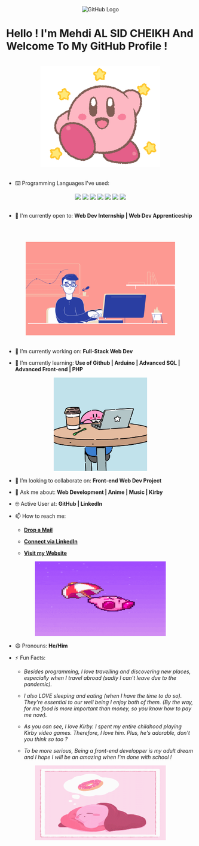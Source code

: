 <div align="center">
<img src="https://github.com/raghavk16/raghavk16/blob/master/octo.gif" alt="GitHub Logo" width="150" height="150" />
</div>

# Hello ! I'm Mehdi AL SID CHEIKH And Welcome To My GitHub Profile !

<br/>
<div align="center">
<img src="kirby.gif" alt="Kirby says hi" />
</div>
<br/>


- ⌨️ Programming Languages I've used:

<div align="center">
<img src = 'https://github.com/RaghavK16/RaghavK16/blob/master/images/html.svg' width='30'/> <img src = 'https://github.com/RaghavK16/RaghavK16/blob/master/images/css.svg' width='30'/> <img src = 'https://github.com/RaghavK16/RaghavK16/blob/master/images/js.svg' width='30'/> <img src = 'https://github.com/RaghavK16/RaghavK16/blob/master/images/bootstrap.svg' width='33'/> <img src = 'https://github.com/RaghavK16/RaghavK16/blob/master/images/php.svg' width='40'/>
 <img src = 'https://github.com/RaghavK16/RaghavK16/blob/master/images/sql.svg' width='30'/> <img src = 'https://github.com/RaghavK16/RaghavK16/blob/master/images/git.svg' width='30'/>
</div>


<br/>

- 🙌 I'm currently open to: **Web Dev Internship | Web Dev Apprenticeship**

<br/><br/>

<div align="center">
<img src="working.gif" alt="working" width="400" height="250" />
</div>
<br/>

- 🔭 I’m currently working on: **Full-Stack Web Dev**

- 🌱 I’m currently learning: **Use of Github | Arduino | Advanced SQL | Advanced Front-end | PHP**


<div align="center">
<img src="kirby-working.jpg" alt="still working" width="250" height="250" />
</div>

- 👯 I’m looking to collaborate on: **Front-end Web Dev Project**

- 💬 Ask me about: **Web Development | Anime | Music | Kirby**

- 🤓 Active User at: **GitHub | LinkedIn**

- 📫 How to reach me:

    * [**Drop a Mail**](mailto:mehdialsidcheikh@gmail.com)

    * [**Connect via LinkedIn**](https://www.linkedin.com/in/mehdi-al-sid-cheikh-5843851b8)

    * [**Visit my Website**](https://mehdiyessido.wixsite.com/portfolio)
    
<div align="center">
<img src="kirby-umbrella.gif" alt="waiting to collaborate" width="350" height="200" />
</div>

- 😄 Pronouns: **He/Him**

- ⚡ Fun Facts: 

    * *Besides programming, I love travelling and discovering new places, especially when I travel abroad (sadly I can't leave due to the pandemic).*

    * *I also LOVE sleeping and eating (when I have the time to do so). They're essential to our well being I enjoy both of them. (By the way, for me food is more important than money, so you know how to pay me now).*
    
    * *As you can see, I love Kirby. I spent my entire childhood playing Kirby video games. Therefore, I love him. Plus, he's adorable, don't you think so too ?*
    
    * *To be more serious, Being a front-end developper is my adult dream and I hope I will be an amazing when I'm done with school !*

<div align="center">
<img src="kirby-dreaming.gif" alt="sleeping" width="350" height="200" />
</div>
